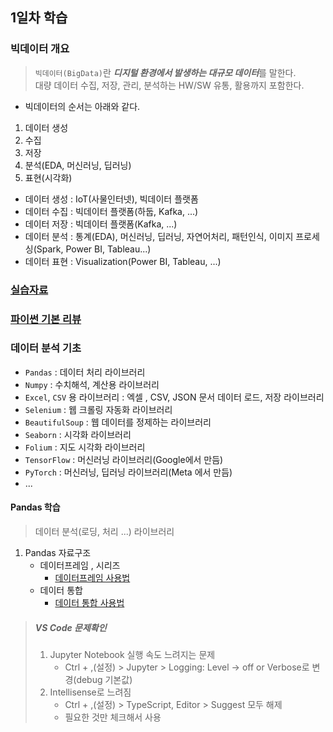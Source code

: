 ## 1일차 학습

### 빅데이터 개요
> `빅데이터(BigData)`란 ***디지털 환경에서 발생하는 대규모 데이터***를 말한다.</br>
> 대량 데이터 수집, 저장, 관리, 분석하는 HW/SW 유통, 활용까지 포함한다.

- 빅데이터의 순서는 아래와 같다.
1. 데이터 생성
2. 수집
3. 저장
4. 분석(EDA, 머신러닝, 딥러닝)
5. 표현(시각화)
- 데이터 생성 : IoT(사물인터넷), 빅데이터 플랫폼
- 데이터 수집 : 빅데이터 플랫폼(하둡, Kafka, ...)
- 데이터 저장 : 빅데이터 플랫폼(Kafka, ...)
- 데이터 분석 : 통계(EDA), 머신러닝, 딥러닝, 자연어처리, 패턴인식, 이미지 프로세싱(Spark, Power BI, Tableau...)
- 데이터 표현 : Visualization(Power BI, Tableau, ...)

### [실습자료](https://github.com/Play-with-data/datasalon)
### [파이썬 기본 리뷰](https://github.com/LegdayDev/Python-Study)
### 데이터 분석 기초
- `Pandas` : 데이터 처리 라이브러리
- `Numpy` : 수치해석, 계산용 라이브러리
- `Excel`, `CSV` 용 라이브러리 : 엑셀 , CSV, JSON 문서 데이터 로드, 저장 라이브러리
- `Selenium` : 웹 크롤링 자동화 라이브러리
- `BeautifulSoup` : 웹 데이터를 정제하는 라이브러리
- `Seaborn` : 시각화 라이브러리
- `Folium` : 지도 시각화 라이브러리
- `TensorFlow` : 머신러닝 라이브러리(Google에서 만듬)
- `PyTorch` : 머신러닝, 딥러닝 라이브러리(Meta 에서 만듬)
- ...

#### Pandas 학습
> 데이터 분석(로딩, 처리 ...) 라이브러리

1. Pandas 자료구조
    - 데이터프레임 , 시리즈
        - [데이터프레임 사용법](https://github.com/LegdayDev/BigData-DataAnalysis/blob/master/day01/da_01_pandas_basic.ipynb)
    - 데이터 통합
        - [데이터 통합 사용법](https://github.com/LegdayDev/BigData-DataAnalysis/blob/master/day01/da_02_pandas_basic.ipynb) 
    



> ##### VS Code 문제확인
> 1. Jupyter Notebook 실행 속도 느려지는 문제</br>
>    -  Ctrl + ,(설정) > Jupyter > Logging: Level -> off or Verbose로 변경(debug 기본값)
> 2. Intellisense로 느려짐</br>
>    - Ctrl + ,(설정) > TypeScript, Editor > Suggest 모두 해제
>    - 필요한 것만 체크해서 사용
